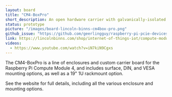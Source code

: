```yaml
---
layout: board
title: "CM4-BoxPro"
short_description: An open hardware carrier with galvanically-isolated interfaces.
status: prototype
picture: "/images/board-lincoln-binns-cm4box-pro.png"
github_issue: "https://github.com/geerlingguy/raspberry-pi-pcie-devices/issues/88"
link: https://lincolnbinns.com/shop/internet-of-things-iot/compute-module-4-enclosures.html
videos:
  - https://www.youtube.com/watch?v=iN7kiN9Cgxs
---
```

The CM4-BoxPro is a line of enclosures and custom carrier board for the Raspberry Pi Compute Module 4, and includes surface, DIN, and VESA mounting options, as well as a 19" 1U rackmount option.

See the website for full details, including all the various enclosure and mounting options.
